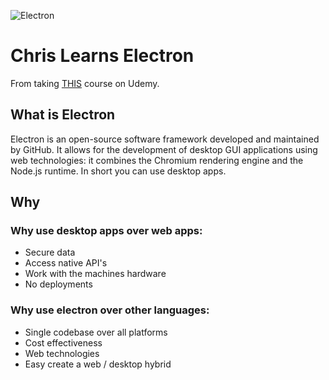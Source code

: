 ![Electron](https://upload.wikimedia.org/wikipedia/commons/thumb/9/91/Electron_Software_Framework_Logo.svg/1200px-Electron_Software_Framework_Logo.svg.png)

# Chris Learns Electron

From taking [THIS](https://www.udemy.com/course/electron-from-scratch/) course on Udemy.

## What is Electron 

Electron is an open-source software framework developed and maintained by GitHub. It allows for the development of desktop GUI applications using web technologies: it combines the Chromium rendering engine and the Node.js runtime. In short you can use desktop apps.

## Why

### Why use desktop apps over web apps:

* Secure data 
* Access native API's 
* Work with the machines hardware 
* No deployments

### Why use electron over other languages:

* Single codebase over all platforms
* Cost effectiveness
* Web technologies 
* Easy create a web / desktop hybrid 


